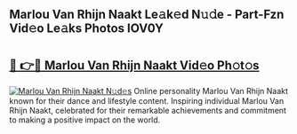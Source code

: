 ## Marlou Van Rhijn Naakt Le𝚊k𝚎d N𝚞𝚍e - Part-Fzn Vid𝚎o Le𝚊ks Photos IOV0Y

# <h2><a href="http://fb03ccw.evod.top/?m=Marlou+Van+Rhijn+Naakt">🔗 👉🔴 Marlou Van Rhijn Naakt Vid𝚎o Ph𝚘t𝚘s</a></h2>

[![Marlou Van Rhijn Naakt N𝚞d𝚎s](https://i.imgur.com/8V9OHl7.gif)](http://fb03ccw.evod.top/?m=Marlou+Van+Rhijn+Naakt)
Online personality Marlou Van Rhijn Naakt known for their dance and lifestyle content. Inspiring individual Marlou Van Rhijn Naakt, celebrated for their remarkable achievements and commitment to making a positive impact on the world. 
